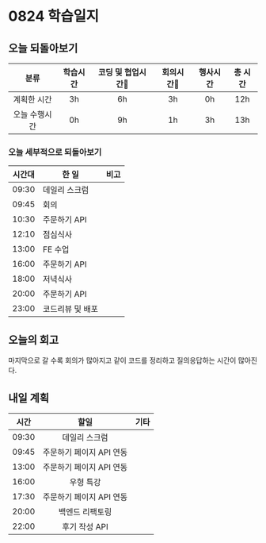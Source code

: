# 0824 학습일지

## 오늘 되돌아보기

|     분류      | 학습시간 | 코딩 및 협업시간 | 회의시간 | 행사시간 | 총 시간 |
| :-----------: | :------: | :--------------: | :------: | :------: | :-----: |
|  계획한 시간  |    3h    |        6h        |    3h    |    0h    |   12h   |
| 오늘 수행시간 |    0h    |       9h        |    1h    |    3h    |   13h   |

### 오늘 세부적으로 되돌아보기

| 시간대 | 한 일                       | 비고                                         |
| ------ | ------------------------ | -------------------------------------------------- |
| 09:30  | 데일리 스크럼               |                                |
| 09:45  | 회의              |                                 |
| 10:30  | 주문하기 API              |                                 |
| 12:10  | 점심식사              |                                 |
| 13:00  | FE 수업              |                                 |
| 16:00  | 주문하기 API         |                                 |
| 18:00  | 저녁식사         |                                 |
| 20:00  | 주문하기 API         |                                 |
| 23:00  | 코드리뷰 및 배포         |                                 |

## 오늘의 회고

마지막으로 갈 수록 회의가 많아지고 같이 코드를 정리하고 질의응답하는 시간이 많아진다.

## 내일 계획

| 시간  |      할일         | 기타 |
| :---: | :-------------: | :--- |
| 09:30 | 데일리 스크럼     |      |
| 09:45 | 주문하기 페이지 API 연동   |      |
| 13:00 | 주문하기 페이지 API 연동        |      |
| 16:00 | 우형 특강        |      |
| 17:30 | 주문하기 페이지 API 연동        |      |
| 20:00 | 백엔드 리팩토링 |      |
| 22:00 | 후기 작성 API |      |
